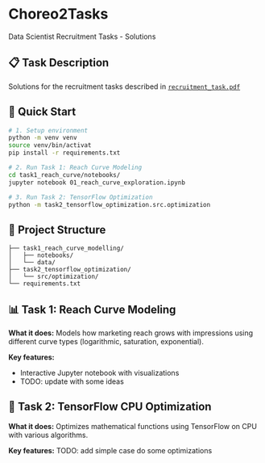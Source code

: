 # Choreo2Tasks
Data Scientist Recruitment Tasks - Solutions

## 📋 Task Description
Solutions for the recruitment tasks described in [`recruitment_task.pdf`](recruitment_task.pdf)

## 🚀 Quick Start

```bash
# 1. Setup environment
python -m venv venv
source venv/bin/activat
pip install -r requirements.txt

# 2. Run Task 1: Reach Curve Modeling
cd task1_reach_curve/notebooks/
jupyter notebook 01_reach_curve_exploration.ipynb

# 3. Run Task 2: TensorFlow Optimization
python -m task2_tensorflow_optimization.src.optimization
```

## 📁 Project Structure

```
├── task1_reach_curve_modelling/
│   ├── notebooks/
│   └── data/                   
├── task2_tensorflow_optimization/
│   └── src/optimization/  
└── requirements.txt
```

## 📊 Task 1: Reach Curve Modeling

**What it does:** Models how marketing reach grows with impressions using different curve types (logarithmic, saturation, exponential).

**Key features:**
- Interactive Jupyter notebook with visualizations
- TODO: update with some ideas

## 🔧 Task 2: TensorFlow CPU Optimization

**What it does:** Optimizes mathematical functions using TensorFlow on CPU with various algorithms.

**Key features:** 
TODO: add simple case 
do some optimizations

